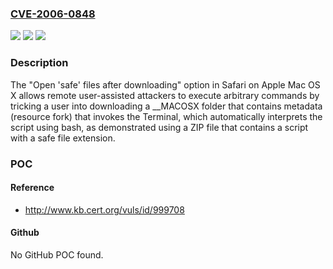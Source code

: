 ### [CVE-2006-0848](https://cve.mitre.org/cgi-bin/cvename.cgi?name=CVE-2006-0848)
![](https://img.shields.io/static/v1?label=Product&message=n%2Fa&color=blue)
![](https://img.shields.io/static/v1?label=Version&message=n%2Fa&color=blue)
![](https://img.shields.io/static/v1?label=Vulnerability&message=n%2Fa&color=brighgreen)

### Description

The "Open 'safe' files after downloading" option in Safari on Apple Mac OS X allows remote user-assisted attackers to execute arbitrary commands by tricking a user into downloading a __MACOSX folder that contains metadata (resource fork) that invokes the Terminal, which automatically interprets the script using bash, as demonstrated using a ZIP file that contains a script with a safe file extension.

### POC

#### Reference
- http://www.kb.cert.org/vuls/id/999708

#### Github
No GitHub POC found.

